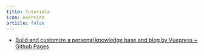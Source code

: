 ```yaml
---
title: Tutorials
icon: exercise
article: false
---
```


- [Build and customize a personal knowledge base and blog by Vuepress + Github Pages](build-personal-knowledge-base.md)
